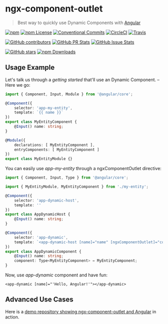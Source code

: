 # ngx-component-outlet

> Best way to quickly use Dynamic Components with [Angular](https://angular.io/)

[![npm](https://img.shields.io/npm/v/ngx-component-outlet.svg?style=flat-square)](https://www.npmjs.com/package/ngx-component-outlet)
[![npm License](https://img.shields.io/npm/l/ngx-component-outlet.svg?style=flat-square)](https://github.com/thekiba/ngx-component-outlet/blob/master/LICENSE)
[![Conventional Commits](https://img.shields.io/badge/Conventional%20Commits-1.0.0-yellow.svg?style=flat-square)](https://conventionalcommits.org)
[![CircleCI](https://img.shields.io/circleci/project/github/thekiba/ngx-component-outlet/master.svg?label=Circle%20CI&style=flat-square)](https://circleci.com/gh/thekiba/ngx-component-outlet)
[![Travis](https://img.shields.io/travis/thekiba/ngx-component-outlet/master.svg?label=Travis%20CI&style=flat-square)](https://travis-ci.org/thekiba/ngx-component-outlet)

[![GitHub contributors](https://img.shields.io/github/contributors/thekiba/ngx-component-outlet.svg?style=flat-square)](https://github.com/thekiba/ngx-component-outlet)
[![GitHub PR Stats](http://issuestats.com/github/thekiba/ngx-component-outlet/badge/pr?style=flat-square)](http://issuestats.com/github/thekiba/ngx-component-outlet)
[![GitHub Issue Stats](http://issuestats.com/github/thekiba/ngx-component-outlet/badge/issue?style=flat-square)](http://issuestats.com/github/thekiba/ngx-component-outlet)

[![GitHub stars](https://img.shields.io/github/stars/thekiba/ngx-component-outlet.svg?label=GitHub%20Stars&style=flat-square)](https://github.com/thekiba/ngx-component-outlet)
[![npm Downloads](https://img.shields.io/npm/dw/ngx-component-outlet.svg?style=flat-square)](https://www.npmjs.com/package/ngx-component-outlet)

## Usage Example

Let's talk us through a _getting started_ that'll use an Dynamic Component.
– Here we go:

```typescript
import { Component, Input, Module } from '@angular/core';

@Component({
    selector: 'app-my-entity',
    template: `{{ name }}`
})
export class MyEntityComponent {
    @Input() name: string;
}

@Module({
    declarations: [ MyEntityComponent ],
    entryComponents: [ MyEntityComponent ]
})
export class MyEntityModule {}
```

You can easily use _app-my-entity_ through a ngxComponentOutlet directive:

```typescript
import { Component, Input, Type } from '@angular/core';

import { MyEntityModule, MyEntityComponent } from './my-entity';

@Component({
    selector: 'app-dynamic-host',
    template: ''
})
export class AppDynamicHost {
    @Input() name: string;
}

@Component({
    selector: 'app-dynamic',
    template: `<app-dynamic-host [name]="name" [ngxComponentOutlet]="component"></app-dynamic-host>`
})
export class AppDynamicComponent {
    @Input() name: string;
    component: Type<MyEntityComponent> = MyEntityComponent;
}
```

Now, use _app-dynamic_ component and have fun:

```angular2html
<app-dynamic [name]="'Hello, Angular!'"></app-dynamic>
```

## Advanced Use Cases

Here is a [demo repository showing ngx-component-outlet and Angular](https://github.com/thekiba/ngx-component-outlet) in action.
